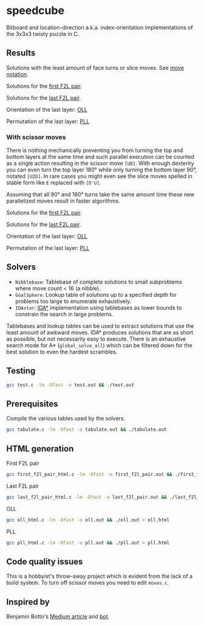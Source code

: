 # speedcube
Bitboard and location-direction a.k.a. index-orientation implementations of the 3x3x3 twisty puzzle in C.

## Results
Solutions with the least amount of face turns or slice moves. See [move notation](https://jperm.net/3x3/moves).

Solutions for the [first F2L pair](https://frostburn.github.io/first-f2l-pair.html).

Solutions for the [last F2L pair](https://frostburn.github.io/last-f2l-pair.html).

Orientation of the last layer: [OLL](https://frostburn.github.io/oll.html)

Permutation of the last layer: [PLL](https://frostburn.github.io/pll.html)

### With scissor moves
There is nothing mechanically preventing you from turning the top and bottom layers at the same time and such parallel execution can be counted as a single action resulting in the scissor move `[UD]`. With enough dexterity you can even turn the top layer 180° while only turning the bottom layer 90°, notated `[U2D]`. In rare cases you might even see the slice moves spelled in stable form like `E` replaced with `[D'U]`.

Assuming that all 90° and 180° turns take the same amount time these new parallelized moves result in faster algorithms.

Solutions for the [first F2L pair](https://frostburn.github.io/first-f2l-pair-scissors.html).

Solutions for the [last F2L pair](https://frostburn.github.io/last-f2l-pair-scissors.html).

Orientation of the last layer: [OLL](https://frostburn.github.io/oll-scissors.html)

Permutation of the last layer: [PLL](https://frostburn.github.io/pll-scissors.html)

## Solvers
 * `Nibblebase`: Tablebase of complete solutions to small subproblems where move count < 16 (a nibble).
 * `GoalSphere`: Lookup table of solutions up to a specified depth for problems too large to enumerate exhaustively.
 * `IDAstar`: [IDA*](https://en.wikipedia.org/wiki/Iterative_deepening_A*) implementation using tablebases as lower bounds to constrain the search in large problems.

Tablebases and lookup tables can be used to extract solutions that use the least amount of awkward moves. IDA* produces solutions that are as short as possible, but not necessarily easy to execute. There is an exhaustive search mode for A* (`global_solve_all`) which can be filtered down for the best solution to even the hardest scrambles.

## Testing
```bash
gcc test.c -lm -Ofast -o test.out && ./test.out
```

## Prerequisites
Compile the various tables used by the solvers.
```bash
gcc tabulate.c -lm -Ofast -o tabulate.out && ./tabulate.out
```

## HTML generation
First F2L pair
```bash
gcc first_f2l_pair_html.c -lm -Ofast -o first_f2l_pair.out && ./first_f2l_pair.out > first-f2l-pair.html
```
Last F2L pair
```bash
gcc last_f2l_pair_html.c -lm -Ofast -o last_f2l_pair.out && ./last_f2l_pair.out > last-f2l-pair.html
```
OLL
```bash
gcc oll_html.c -lm -Ofast -o oll.out && ./oll.out > oll.html
```
PLL
```bash
gcc pll_html.c -lm -Ofast -o pll.out && ./pll.out > pll.html
```

## Code quality issues
This is a hobbyist's throw-away project which is evident from the lack of a build system. To turn off scissor moves you need to edit `moves.c`.

## Inspired by
Benjamin Botto's [Medium article](https://medium.com/@benjamin.botto/implementing-an-optimal-rubiks-cube-solver-using-korf-s-algorithm-bf750b332cf9) and [bot](https://github.com/benbotto/rubiks-cube-cracker).
